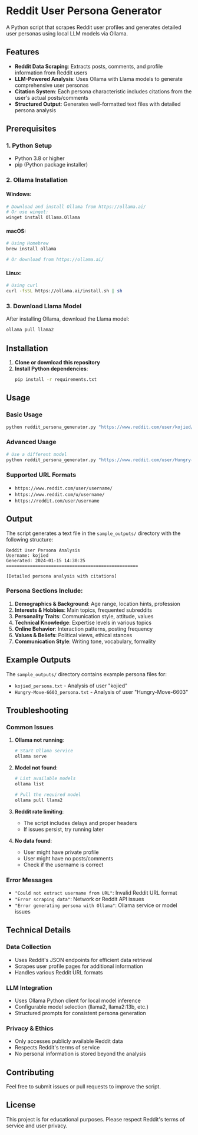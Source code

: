 # Reddit User Persona Generator

A Python script that scrapes Reddit user profiles and generates detailed user personas using local LLM models via Ollama.

## Features

- **Reddit Data Scraping**: Extracts posts, comments, and profile information from Reddit users
- **LLM-Powered Analysis**: Uses Ollama with Llama models to generate comprehensive user personas
- **Citation System**: Each persona characteristic includes citations from the user's actual posts/comments
- **Structured Output**: Generates well-formatted text files with detailed persona analysis

## Prerequisites

### 1. Python Setup
- Python 3.8 or higher
- pip (Python package installer)

### 2. Ollama Installation

#### Windows:
```bash
# Download and install Ollama from https://ollama.ai/
# Or use winget:
winget install Ollama.Ollama
```

#### macOS:
```bash
# Using Homebrew
brew install ollama

# Or download from https://ollama.ai/
```

#### Linux:
```bash
# Using curl
curl -fsSL https://ollama.ai/install.sh | sh
```
### 3. Download Llama Model
After installing Ollama, download the Llama model:
```bash
ollama pull llama2
```

## Installation

1. **Clone or download this repository**
2. **Install Python dependencies**:
   ```bash
   pip install -r requirements.txt
   ```
## Usage

### Basic Usage
```bash
python reddit_persona_generator.py "https://www.reddit.com/user/kojied/"
```

### Advanced Usage
```bash
# Use a different model
python reddit_persona_generator.py "https://www.reddit.com/user/Hungry-Move-6603/" --model llama2:13b
```

### Supported URL Formats
- `https://www.reddit.com/user/username/`
- `https://www.reddit.com/u/username/`
- `https://reddit.com/user/username`

## Output

The script generates a text file in the `sample_outputs/` directory with the following structure:

```
Reddit User Persona Analysis
Username: kojied
Generated: 2024-01-15 14:30:25
==================================================

[Detailed persona analysis with citations]
```
### Persona Sections Include:
1. **Demographics & Background**: Age range, location hints, profession
2. **Interests & Hobbies**: Main topics, frequented subreddits
3. **Personality Traits**: Communication style, attitude, values
4. **Technical Knowledge**: Expertise levels in various topics
5. **Online Behavior**: Interaction patterns, posting frequency
6. **Values & Beliefs**: Political views, ethical stances
7. **Communication Style**: Writing tone, vocabulary, formality

## Example Outputs

The `sample_outputs/` directory contains example persona files for:
- `kojied_persona.txt` - Analysis of user "kojied"
- `Hungry-Move-6603_persona.txt` - Analysis of user "Hungry-Move-6603"

## Troubleshooting

### Common Issues

1. **Ollama not running**:
   ```bash
   # Start Ollama service
   ollama serve
   ```

2. **Model not found**:
   ```bash
   # List available models
   ollama list
   
   # Pull the required model
   ollama pull llama2
   ```

3. **Reddit rate limiting**:
   - The script includes delays and proper headers
   - If issues persist, try running later

4. **No data found**:
   - User might have private profile
   - User might have no posts/comments
   - Check if the username is correct

### Error Messages

- `"Could not extract username from URL"`: Invalid Reddit URL format
- `"Error scraping data"`: Network or Reddit API issues
- `"Error generating persona with Ollama"`: Ollama service or model issues

## Technical Details

### Data Collection
- Uses Reddit's JSON endpoints for efficient data retrieval
- Scrapes user profile pages for additional information
- Handles various Reddit URL formats

### LLM Integration
- Uses Ollama Python client for local model inference
- Configurable model selection (llama2, llama2:13b, etc.)
- Structured prompts for consistent persona generation

### Privacy & Ethics
- Only accesses publicly available Reddit data
- Respects Reddit's terms of service
- No personal information is stored beyond the analysis


## Contributing

Feel free to submit issues or pull requests to improve the script.

## License

This project is for educational purposes. Please respect Reddit's terms of service and user privacy.


